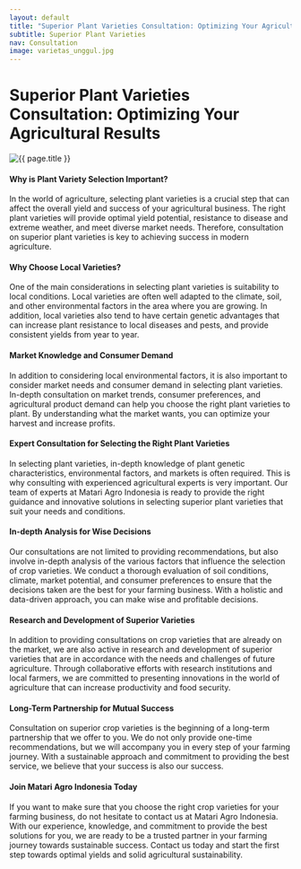 ```yaml
---
layout: default
title: "Superior Plant Varieties Consultation: Optimizing Your Agricultural Results"
subtitle: Superior Plant Varieties
nav: Consultation
image: varietas_unggul.jpg
---
```


<h1>Superior Plant Varieties Consultation: Optimizing Your Agricultural Results</h1>
<img src="{{ site.url }}/img/{{ page.image }}" alt="{{ page.title }}" class="img-fluid rounded img-content-right">

#### Why is Plant Variety Selection Important?

In the world of agriculture, selecting plant varieties is a crucial step that can affect the overall yield and success of your agricultural business. The right plant varieties will provide optimal yield potential, resistance to disease and extreme weather, and meet diverse market needs. Therefore, consultation on superior plant varieties is key to achieving success in modern agriculture.

#### Why Choose Local Varieties?

One of the main considerations in selecting plant varieties is suitability to local conditions. Local varieties are often well adapted to the climate, soil, and other environmental factors in the area where you are growing. In addition, local varieties also tend to have certain genetic advantages that can increase plant resistance to local diseases and pests, and provide consistent yields from year to year.

#### Market Knowledge and Consumer Demand

In addition to considering local environmental factors, it is also important to consider market needs and consumer demand in selecting plant varieties. In-depth consultation on market trends, consumer preferences, and agricultural product demand can help you choose the right plant varieties to plant. By understanding what the market wants, you can optimize your harvest and increase profits.

#### Expert Consultation for Selecting the Right Plant Varieties

In selecting plant varieties, in-depth knowledge of plant genetic characteristics, environmental factors, and markets is often required. This is why consulting with experienced agricultural experts is very important. Our team of experts at Matari Agro Indonesia is ready to provide the right guidance and innovative solutions in selecting superior plant varieties that suit your needs and conditions.

#### In-depth Analysis for Wise Decisions

Our consultations are not limited to providing recommendations, but also involve in-depth analysis of the various factors that influence the selection of crop varieties. We conduct a thorough evaluation of soil conditions, climate, market potential, and consumer preferences to ensure that the decisions taken are the best for your farming business. With a holistic and data-driven approach, you can make wise and profitable decisions.

#### Research and Development of Superior Varieties

In addition to providing consultations on crop varieties that are already on the market, we are also active in research and development of superior varieties that are in accordance with the needs and challenges of future agriculture. Through collaborative efforts with research institutions and local farmers, we are committed to presenting innovations in the world of agriculture that can increase productivity and food security.

#### Long-Term Partnership for Mutual Success

Consultation on superior crop varieties is the beginning of a long-term partnership that we offer to you. We do not only provide one-time recommendations, but we will accompany you in every step of your farming journey. With a sustainable approach and commitment to providing the best service, we believe that your success is also our success.

#### Join Matari Agro Indonesia Today

If you want to make sure that you choose the right crop varieties for your farming business, do not hesitate to contact us at Matari Agro Indonesia. With our experience, knowledge, and commitment to provide the best solutions for you, we are ready to be a trusted partner in your farming journey towards sustainable success. Contact us today and start the first step towards optimal yields and solid agricultural sustainability.
